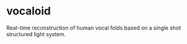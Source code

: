 # vocaloid
Real-time reconstruction of human vocal folds based on a single shot structured light system.
